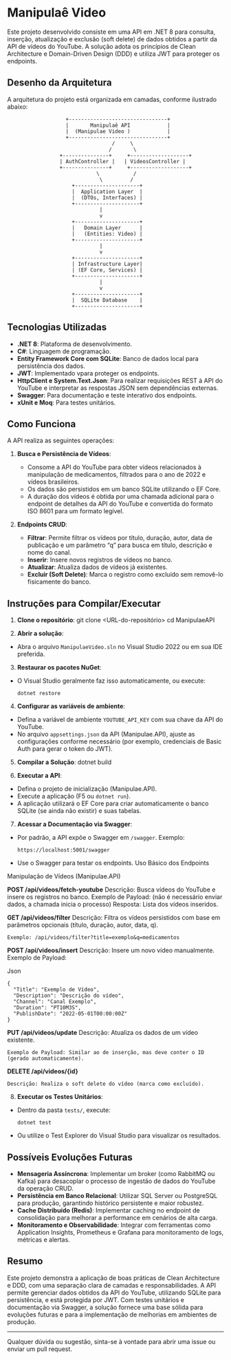 # Manipulaê Video 

Este projeto desenvolvido consiste em uma API em .NET 8 para consulta, inserção, atualização e exclusão (soft delete) de dados obtidos a partir da API de vídeos do YouTube. A solução adota os princípios de Clean Architecture e Domain-Driven Design (DDD) e utiliza JWT para proteger os endpoints.

## Desenho da Arquitetura

A arquitetura do projeto está organizada em camadas, conforme ilustrado abaixo:

                       +--------------------------------+
                       |       Manipulaê API            |
                       |  (Manipulae Video )            |
                       +--------------------------------+
                                      /     \
                                     /       \
                     +---------------+     +-------------------+
                     | AuthController |   | VideosController |
                     +---------------+     +-------------------+
                                 \           /
                                  \         /
                         +---------------------+
                         |  Application Layer  |
                         |  (DTOs, Interfaces) |
                         +---------------------+
                                  |
                                  v
                         +---------------------+
                         |   Domain Layer      |
                         |   (Entities: Video) |
                         +---------------------+
                                  |
                                  v
                         +---------------------+
                         | Infrastructure Layer|
                         | (EF Core, Services) |
                         +---------------------+
                                  |
                                  v
                         +---------------------+
                         |  SQLite Database    |
                         +---------------------+



## Tecnologias Utilizadas

- **.NET 8**: Plataforma de desenvolvimento.
- **C#**: Linguagem de programação.
- **Entity Framework Core com SQLite**: Banco de dados local para persistência dos dados.
- **JWT**: Implementado vpara proteger os endpoints.
- **HttpClient e System.Text.Json**: Para realizar requisições REST à API do YouTube e interpretar as respostas JSON sem dependências externas.
- **Swagger**: Para documentação e teste interativo dos endpoints.
- **xUnit e Moq**: Para testes unitários.

## Como Funciona

A API realiza as seguintes operações:
1. **Busca e Persistência de Vídeos**: 
   - Consome a API do YouTube para obter vídeos relacionados à manipulação de medicamentos, filtrados para o ano de 2022 e vídeos brasileiros.
   - Os dados são persistidos em um banco SQLite utilizando o EF Core.
   - A duração dos vídeos é obtida por uma chamada adicional para o endpoint de detalhes da API do YouTube e convertida do formato ISO 8601 para um formato legível.

2. **Endpoints CRUD**:
   - **Filtrar**: Permite filtrar os vídeos por título, duração, autor, data de publicação e um parâmetro “q” para busca em título, descrição e nome do canal.
   - **Inserir**: Insere novos registros de vídeos no banco.
   - **Atualizar**: Atualiza dados de vídeos já existentes.
   - **Excluir (Soft Delete)**: Marca o registro como excluído sem removê-lo fisicamente do banco.

## Instruções para Compilar/Executar

1. **Clone o repositório**:
git clone <URL-do-repositório> cd ManipulaeAPI

2. **Abrir a solução**:
- Abra o arquivo `ManipulaeVideo.sln` no Visual Studio 2022 ou em sua IDE preferida.

3. **Restaurar os pacotes NuGet**:
- O Visual Studio geralmente faz isso automaticamente, ou execute:
  ```
  dotnet restore
  ```

4. **Configurar as variáveis de ambiente**:
- Defina a variável de ambiente `YOUTUBE_API_KEY` com sua chave da API do YouTube.
- No arquivo `appsettings.json` da API (Manipulae.API), ajuste as configurações conforme necessário (por exemplo, credenciais de Basic Auth para gerar o token do JWT).

5. **Compilar a Solução**:
dotnet build


6. **Executar a API**:
- Defina o projeto de inicialização (Manipulae.API).
- Execute a aplicação (F5 ou `dotnet run`).
- A aplicação utilizará o EF Core para criar automaticamente o banco SQLite (se ainda não existir) e suas tabelas.

7. **Acessar a Documentação via Swagger**:
- Por padrão, a API expõe o Swagger em `/swagger`. Exemplo:

  ```https://localhost:5001/swagger```

- Use o Swagger para testar os endpoints.
Uso Básico dos Endpoints

Manipulação de Vídeos (Manipulae.API)

**POST /api/videos/fetch-youtube**
Descrição: Busca vídeos do YouTube e insere os registros no banco.
Exemplo de Payload: (não é necessário enviar dados, a chamada inicia o processo)
Resposta: Lista dos vídeos inseridos.

**GET /api/videos/filter**
Descrição: Filtra os vídeos persistidos com base em parâmetros opcionais (título, duração, autor, data, q).

```Exemplo: /api/videos/filter?title=exemplo&q=medicamentos```

**POST /api/videos/insert**
Descrição: Insere um novo vídeo manualmente.
Exemplo de Payload:

Json
```
{
  "Title": "Exemplo de Vídeo",
  "Description": "Descrição do vídeo",
  "Channel": "Canal Exemplo",
  "Duration": "PT10M3S",
  "PublishDate": "2022-05-01T00:00:00Z"
}
```

**PUT /api/videos/update**
Descrição: Atualiza os dados de um vídeo existente.

```Exemplo de Payload: Similar ao de inserção, mas deve conter o ID (gerado automaticamente).```

**DELETE /api/videos/{id}**

```Descrição: Realiza o soft delete do vídeo (marca como excluído).```



8. **Executar os Testes Unitários**:
- Dentro da pasta `tests/`, execute:
  ```
  dotnet test
  ```
- Ou utilize o Test Explorer do Visual Studio para visualizar os resultados.

## Possíveis Evoluções Futuras

- **Mensageria Assíncrona**: Implementar um broker (como RabbitMQ ou Kafka) para desacoplar o processo de ingestão de dados do YouTube da operação CRUD.
- **Persistência em Banco Relacional**: Utilizar SQL Server ou PostgreSQL para produção, garantindo histórico persistente e maior robustez.
- **Cache Distribuído (Redis)**: Implementar caching no endpoint de consolidação para melhorar a performance em cenários de alta carga.
- **Monitoramento e Observabilidade**: Integrar com ferramentas como Application Insights, Prometheus e Grafana para monitoramento de logs, métricas e alertas.

## Resumo

Este projeto demonstra a aplicação de boas práticas de Clean Architecture e DDD, com uma separação clara de camadas e responsabilidades. A API permite gerenciar dados obtidos da API do YouTube, utilizando SQLite para persistência, e está protegida por JWT. Com testes unitários e documentação via Swagger, a solução fornece uma base sólida para evoluções futuras e para a implementação de melhorias em ambientes de produção.

---
Qualquer dúvida ou sugestão, sinta-se à vontade para abrir uma issue ou enviar um pull request.
